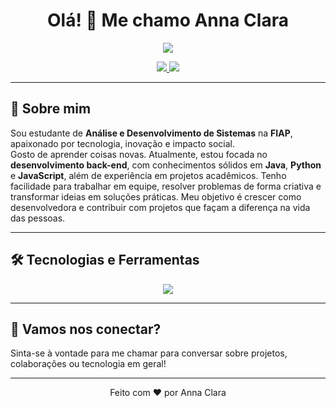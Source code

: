 <h1 align="center">Olá! 👋 Me chamo Anna Clara</h1>

<p align="center">
  <img src="https://readme-typing-svg.herokuapp.com/?color=0D8ABC&size=22&center=true&vCenter=true&width=500&lines=Desenvolvedora+Full+Stack;Apaixonada+por+Tecnologia;Sempre+aprendendo+coisas+novas!" />
</p>

<p align="center">
  <a href="https://www.linkedin.com/in/annaclararussoluca/" target="_blank">
    <img src="https://img.shields.io/badge/-LinkedIn-0A66C2?style=for-the-badge&logo=linkedin&logoColor=white">
  </a>
  <a href="mailto:annaclararussoluca@email.com">
    <img src="https://img.shields.io/badge/-Email-EA4335?style=for-the-badge&logo=gmail&logoColor=white">
  </a>
</p>

---

## 🚀 Sobre mim

Sou estudante de **Análise e Desenvolvimento de Sistemas** na **FIAP**, apaixonado por tecnologia, inovação e impacto social.  
Gosto de aprender coisas novas. Atualmente, estou focada no **desenvolvimento back-end**, com conhecimentos sólidos em **Java**, **Python** e **JavaScript**, além de experiência em projetos acadêmicos.
Tenho facilidade para trabalhar em equipe, resolver problemas de forma criativa e transformar ideias em soluções práticas. Meu objetivo é crescer como desenvolvedora e contribuir com projetos que façam a diferença na vida das pessoas.

---

## 🛠️ Tecnologias e Ferramentas

<p align="center">
  <img src="https://skillicons.dev/icons?i=java,python,js,html,css,git,github,vscode" />
</p>

---

## 🤝 Vamos nos conectar?

Sinta-se à vontade para me chamar para conversar sobre projetos, colaborações ou tecnologia em geral!

---

<p align="center">
  Feito com ❤️ por Anna Clara
</p>
